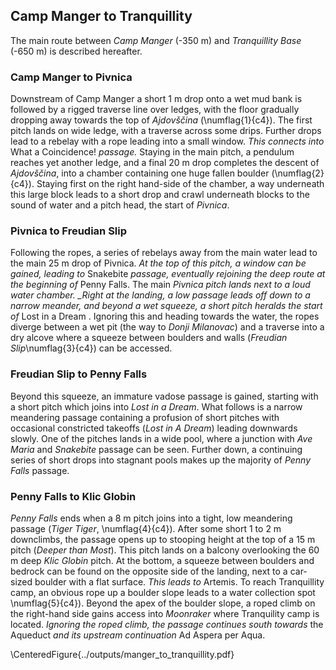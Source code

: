## Camp Manger to Tranquillity

The main route between _Camp Manger_ (-350 m) and _Tranquillity Base_ (-650 m) is described hereafter.

### Camp Manger to Pivnica

Downstream of Camp Manger a short 1 m drop onto a wet mud bank is followed by a rigged traverse line over ledges, with the floor gradually dropping away towards the top of _Ajdovščina_ (\numflag{1}{c4}).
The first pitch lands on wide ledge, with a traverse across some drips.
Further drops lead to a rebelay with a rope leading into a small window. _This connects into_ What a Coincidence! _passage._
Staying in the main pitch, a pendulum reaches yet another ledge, and a final 20 m drop completes the descent of _Ajdovščina_, into a chamber containing one huge fallen boulder (\numflag{2}{c4}).
Staying first on the right hand-side of the chamber, a way underneath this large block leads to a short drop and crawl underneath blocks to the sound of water and a pitch head, the start of _Pivnica_.

### Pivnica to Freudian Slip

Following the ropes, a series of rebelays away from the main water lead to the main 25 m drop of Pivnica. _At the top of this pitch, a window can be gained, leading to_ Snakebite _passage, eventually rejoining the deep route at the beginning of_ Penny Falls.
The main _Pivnica pitch lands next to a loud water chamber.
\_Right at the landing, a low passage leads off down to a narrow meander, and beyond a wet squeeze, a short pitch heralds the start of_ Lost in a Dream .
Ignoring this and heading towards the water, the ropes diverge between a wet pit (the way to _Donji Milanovac_) and a traverse into a dry alcove where a squeeze between boulders and walls (_Freudian Slip_\numflag{3}{c4}) can be accessed.

### Freudian Slip to Penny Falls

Beyond this squeeze, an immature vadose passage is gained, starting with a short pitch which joins into _Lost in a Dream_.
What follows is a narrow meandering passage containing a profusion of short pitches with occasional constricted takeoffs (_Lost in A Dream_) leading downwards slowly.
One of the pitches lands in a wide pool, where a junction with _Ave Maria_ and _Snakebite_ passage can be seen.
Further down, a continuing series of short drops into stagnant pools makes up the majority of _Penny Falls_ passage.

### Penny Falls to Klic Globin

_Penny Falls_ ends when a 8 m pitch joins into a tight, low meandering passage (_Tiger Tiger_, \numflag{4}{c4}).
After some short 1 to 2 m downclimbs, the passage opens up to stooping height at the top of a 15 m pitch (_Deeper than Most_).
This pitch lands on a balcony overlooking the 60 m deep _Klic Globin_ pitch.
At the bottom, a squeeze between boulders and bedrock can be found on the opposite side of the landing, next to a car-sized boulder with a flat surface. _This leads to_ Artemis.
To reach Tranquillity camp, an obvious rope up a boulder slope leads to a water collection spot \numflag{5}{c4}). Beyond the apex of the boulder slope, a roped climb on the right-hand side gains access into _Moonraker_ where Tranquility camp is located. _Ignoring the roped climb, the passage continues south towards_ the Aqueduct _and its upstream continuation_ Ad Aspera per Aqua.

\CenteredFigure{../outputs/manger_to_tranquillity.pdf}
